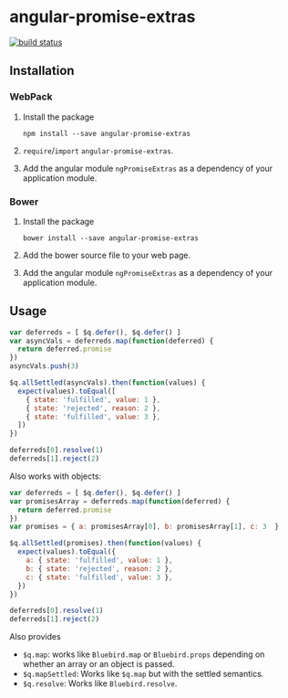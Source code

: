 # angular-promise-extras

[![build status](https://circleci.com/gh/ohjames/angular-promise-extras.png)](https://circleci.com/gh/ohjames/angular-promise-extras)

## Installation

### WebPack

1. Install the package
    ```
    npm install --save angular-promise-extras
    ```

2. `require`/`import` `angular-promise-extras`.
3. Add the angular module `ngPromiseExtras` as a dependency of your application module.

### Bower

1. Install the package
    ```
    bower install --save angular-promise-extras
    ```

2. Add the bower source file to your web page.
3. Add the angular module `ngPromiseExtras` as a dependency of your application module.

## Usage

```javascript
var deferreds = [ $q.defer(), $q.defer() ]
var asyncVals = deferreds.map(function(deferred) {
  return deferred.promise
})
asyncVals.push(3)

$q.allSettled(asyncVals).then(function(values) {
  expect(values).toEqual([
    { state: 'fulfilled', value: 1 },
    { state: 'rejected', reason: 2 },
    { state: 'fulfilled', value: 3 },
  ])
})

deferreds[0].resolve(1)
deferreds[1].reject(2)
```

Also works with objects:

```javascript
var deferreds = [ $q.defer(), $q.defer() ]
var promisesArray = deferreds.map(function(deferred) {
  return deferred.promise
})
var promises = { a: promisesArray[0], b: promisesArray[1], c: 3  }

$q.allSettled(promises).then(function(values) {
  expect(values).toEqual({
    a: { state: 'fulfilled', value: 1 },
    b: { state: 'rejected', reason: 2 },
    c: { state: 'fulfilled', value: 3 },
  })
})

deferreds[0].resolve(1)
deferreds[1].reject(2)
```

Also provides
  * `$q.map`: works like `Bluebird.map` or `Bluebird.props` depending on whether an array or an object is passed.
  * `$q.mapSettled`: Works like `$q.map` but with the settled semantics.
  * `$q.resolve`: Works like `Bluebird.resolve`.
